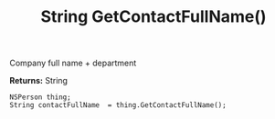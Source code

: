 ﻿---
uid: crmscript_ref_NSPerson_GetContactFullName
title: String GetContactFullName()
intellisense: NSPerson.GetContactFullName
keywords: NSPerson, GetContactFullName
so.topic: reference
---

Company full name + department

**Returns:** String


```crmscript
NSPerson thing;
String contactFullName  = thing.GetContactFullName();
```



